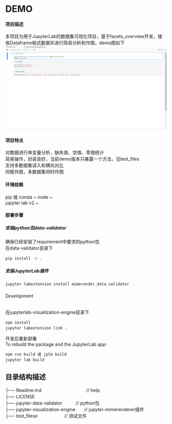 DEMO
===========================
#### 项目描述  
本项目为用于JupyterLab的数据集可视化项目，基于facets_overview开发，接收Dataframe格式数据并进行简易分析和作图，demo图如下  
![image](https://github.com/DaerusX/jupyterlab-data-visualization/blob/main/test_files/demo.gif)

#### 项目特点　　
对数据进行单变量分析，缺失值、空值、零值统计  
简易操作，封装良好，当前demo版本只暴露一个方法，见test_files  
支持多数据集读入和横向对比  
同框作图，多数据集同时作图

#### 环境依赖  
pip 或 conda  ~
node ~  
jupyter lab v2.~

####  部署步骤  
##### 安装python包data-validator  
确保已经安装了requirement中要求的python包  
在data-validator目录下
```bash
pip install -e .
```

##### 安装JupyterLab插件

```bash
jupyter labextension install mimerender_data_validator
```

###### Development

在jupyterlab-visualization-engine目录下  

```bash
npm install
jupyter labextension link .
```

开发后重新部署  
To rebuild the package and the JupyterLab app:

```bash
npm run build 或 jplm build
jupyter lab build
```


## 目录结构描述
├── Readme.md　　　　　　　　　　// help  
├── LICENSE　　　　　　　　　　　　　  
├── jupyter-data-validator　　　// python包  
├── jupyter-visualization-engine　　// jupyter-mimerenderer插件  
├── test_filese　　　　　　// 测试文件  


